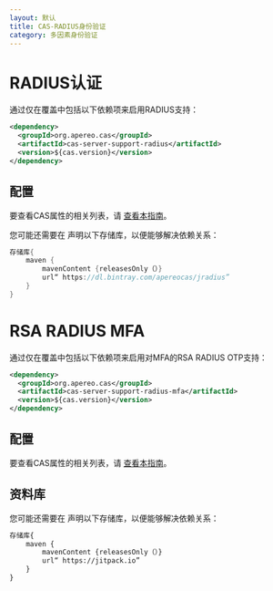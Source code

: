 ```yaml
---
layout: 默认
title: CAS-RADIUS身份验证
category: 多因素身份验证
---
```


# RADIUS认证

通过仅在覆盖中包括以下依赖项来启用RADIUS支持：

```xml
<dependency>
  <groupId>org.apereo.cas</groupId>
  <artifactId>cas-server-support-radius</artifactId>
  <version>${cas.version}</version>
</dependency>
```

## 配置

要查看CAS属性的相关列表，请 [查看本指南](../configuration/Configuration-Properties.html#radius-authentication)。

您可能还需要在 声明以下存储库，以便能够解决依赖关系：

```groovy       
存储库{
    maven { 
        mavenContent {releasesOnly（）}
        url“ https://dl.bintray.com/apereocas/jradius” 
    }
}
```

# RSA RADIUS MFA

通过仅在覆盖中包括以下依赖项来启用对MFA的RSA RADIUS OTP支持：

```xml
<dependency>
  <groupId>org.apereo.cas</groupId>
  <artifactId>cas-server-support-radius-mfa</artifactId>
  <version>${cas.version}</version>
</dependency>
```

## 配置

要查看CAS属性的相关列表，请 [查看本指南](../configuration/Configuration-Properties.html#radius-otp)。

## 资料库

您可能还需要在 声明以下存储库，以便能够解决依赖关系：

```xml 
存储库{
    maven { 
        mavenContent {releasesOnly（）}
        url“ https://jitpack.io” 
    }
}
```
